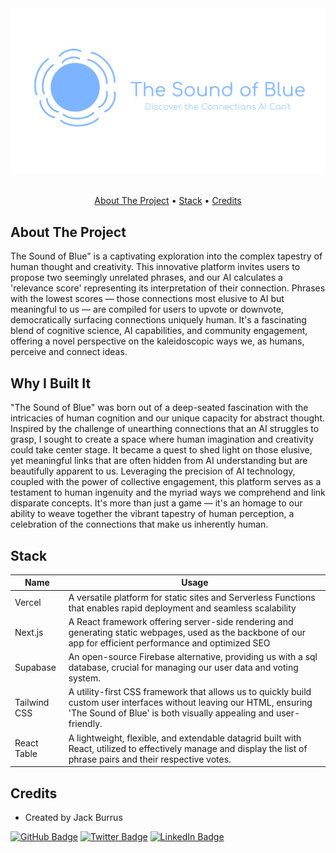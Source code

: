 
<!-- LOGO -->
<br />
<h1>
<p align="center">
  <img src="./public/logos/Opengraph.png" alt="Logo" >
  <!-- <br>The Sound of Blue -->
</h1>

</p>
<p align="center">
  <a href="#about-the-project">About The Project</a> •
  <a href="#stack">Stack</a> •
  <a href="#credits">Credits</a>

</p>



## About The Project
The Sound of Blue" is a captivating exploration into the complex tapestry of human thought and creativity. This innovative platform invites users to propose two seemingly unrelated phrases, and our AI calculates a 'relevance score' representing its interpretation of their connection. Phrases with the lowest scores — those connections most elusive to AI but meaningful to us — are compiled for users to upvote or downvote, democratically surfacing connections uniquely human. It's a fascinating blend of cognitive science, AI capabilities, and community engagement, offering a novel perspective on the kaleidoscopic ways we, as humans, perceive and connect ideas.

## Why I Built It
"The Sound of Blue" was born out of a deep-seated fascination with the intricacies of human cognition and our unique capacity for abstract thought. Inspired by the challenge of unearthing connections that an AI struggles to grasp, I sought to create a space where human imagination and creativity could take center stage. It became a quest to shed light on those elusive, yet meaningful links that are often hidden from AI understanding but are beautifully apparent to us. Leveraging the precision of AI technology, coupled with the power of collective engagement, this platform serves as a testament to human ingenuity and the myriad ways we comprehend and link disparate concepts. It's more than just a game — it's an homage to our ability to weave together the vibrant tapestry of human perception, a celebration of the connections that make us inherently human.





## Stack

Name                          |  Usage
----------------------------------|------------------------------------------------------------------------------------
Vercel           |  A versatile platform for static sites and Serverless Functions that enables rapid deployment and seamless scalability
Next.js            |  A React framework offering server-side rendering and generating static webpages, used as the backbone of our app for efficient performance and optimized SEO
Supabase                |  An open-source Firebase alternative, providing us with a sql database, crucial for managing our user data and voting system.
Tailwind CSS                 |  A utility-first CSS framework that allows us to quickly build custom user interfaces without leaving our HTML, ensuring 'The Sound of Blue' is both visually appealing and user-friendly.
React Table                |  A lightweight, flexible, and extendable datagrid built with React, utilized to effectively manage and display the list of phrase pairs and their respective votes.



## Credits
- Created by Jack Burrus

[![GitHub Badge](https://img.shields.io/badge/GitHub-100000?style=for-the-badge&logo=github&logoColor=white)](https://github.com/jackburrus)
[![Twitter Badge](https://img.shields.io/badge/Twitter-1DA1F2?style=for-the-badge&logo=twitter&logoColor=white)](https://twitter.com/jackburrus)
[![LinkedIn Badge](https://img.shields.io/badge/LinkedIn-0077B5?style=for-the-badge&logo=linkedin&logoColor=white)](https://www.linkedin.com/in/jamesburrus/)